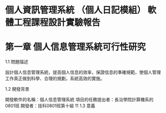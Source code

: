 # 個人資訊管理系統 （個人日記模組） 軟體工程課程設計實驗報告
# 第一章 個人信息管理系統可行性研究
  1.1 問題描述
  
  設計個人信息管理系統，提高個人信息的效率，保證信息的準確規範，使個人管理工作真正做到科學、合理的規劃，系統高效的實施。
  
  1.2 開發背景
  
  開發軟件的名稱：個人信息管理系統
  項目的任務提出者：長治學院計算機系的0801班
  開發者：技科0801班第十組
11
  1.3 意義
